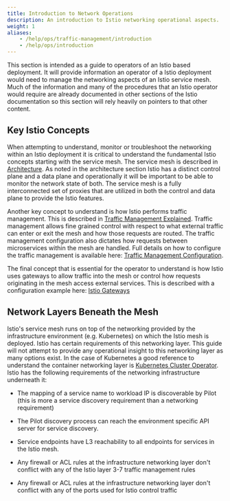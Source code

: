 ```yaml
---
title: Introduction to Network Operations
description: An introduction to Istio networking operational aspects.
weight: 1
aliases:
    - /help/ops/traffic-management/introduction
    - /help/ops/introduction
---
```

This section is intended as a guide to operators of an Istio based
deployment.  It will provide information an operator of a Istio deployment
would need to manage the networking aspects of an Istio service mesh.  Much
of the information and many of the procedures that an Istio operator
would require are already documented in other sections of the Istio
documentation so this section will rely heavily on pointers to that
other content.

## Key Istio Concepts

When attempting to understand, monitor or troubleshoot the networking within
an Istio deployment it is critical to understand the fundamental Istio
concepts starting with the service mesh.  The service mesh is described
in [Architecture](/docs/ops/architecture/).  As noted
in the architecture section Istio has a distinct control plane and a data
plane and operationally it will be important to be able to monitor the
network state of both.  The service mesh is a fully interconnected set of
proxies that are utilized in both the control and data plane to provide
the Istio features.

Another key concept to understand is how Istio performs traffic management.
This is described in [Traffic Management Explained](/docs/concepts/traffic-management).
Traffic management allows fine grained control with respect to what external
traffic can enter or exit the mesh and how those requests are routed.  The
traffic management configuration also dictates how requests between
microservices within the mesh are handled.  Full details on how to
configure the traffic management is available
here: [Traffic Management Configuration](/docs/tasks/traffic-management).

The final concept that is essential for the operator to understand is how
Istio uses gateways to allow traffic into the mesh or control how requests originating
in the mesh access external services. This is described with a
configuration example here:
[Istio Gateways](/docs/concepts/traffic-management/#gateways)

## Network Layers Beneath the Mesh

Istio's service mesh runs on top of the networking provided by the
infrastructure environment (e.g. Kubernetes) on which the Istio mesh
is deployed.  Istio has certain requirements of this networking layer.
This guide will not attempt to provide any operational insight to this
networking layer as many options exist.  In the case of Kubernetes a
good reference to understand the container networking layer is
[Kubernetes Cluster Operator](https://kubernetes.io/docs/user-journeys/users/cluster-operator/foundational/).
Istio has the following requirements of the networking infrastructure
underneath it:

* The mapping of a service name to workload IP is discoverable by Pilot (this is more a service discovery requirement than a networking requirement)

* The Pilot discovery process can reach the environment specific API server for service discovery.

* Service endpoints have L3 reachability to all endpoints for services in the Istio mesh.

* Any firewall or ACL rules at the infrastructure networking layer don't conflict with any of the Istio layer 3-7 traffic management rules

* Any firewall or ACL rules at the infrastructure networking layer don't conflict with any of the ports used for Istio control traffic

